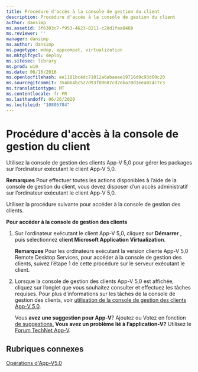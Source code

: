 ```yaml
---
title: Procédure d'accès à la console de gestion du client
description: Procédure d'accès à la console de gestion du client
author: dansimp
ms.assetid: 3f6303c7-f953-4623-8211-c20d1faa846b
ms.reviewer: ''
manager: dansimp
ms.author: dansimp
ms.pagetype: mdop, appcompat, virtualization
ms.mktglfcycl: deploy
ms.sitesec: library
ms.prod: w10
ms.date: 06/16/2016
ms.openlocfilehash: ee1181bc4dc71012a6abaeee19716d9c93d60c20
ms.sourcegitcommit: 354664bc527d93f80687cd2eba70d1eea024c7c3
ms.translationtype: MT
ms.contentlocale: fr-FR
ms.lasthandoff: 06/26/2020
ms.locfileid: "10805784"
---
```

# Procédure d'accès à la console de gestion du client


Utilisez la console de gestion des clients App-V 5,0 pour gérer les packages sur l’ordinateur exécutant le client App-V 5,0.

**Remarques**  Pour effectuer toutes les actions disponibles à l’aide de la console de gestion du client, vous devez disposer d’un accès administratif sur l’ordinateur exécutant le client App-V 5,0.

 

Utilisez la procédure suivante pour accéder à la console de gestion des clients.

**Pour accéder à la console de gestion des clients**

1.  Sur l’ordinateur exécutant le client App-V 5,0, cliquez sur **Démarrer** , puis sélectionnez **client Microsoft Application Virtualization**.

    **Remarques**  Pour les ordinateurs exécutant la version cliente App-V 5,0 Remote Desktop Services, pour accéder à la console de gestion des clients, suivez l’étape 1 de cette procédure sur le serveur exécutant le client.

     

2.  Lorsque la console de gestion des clients App-V 5,0 est affichée, cliquez sur l’onglet que vous souhaitez consulter et effectuez les tâches requises. Pour plus d’informations sur les tâches de la console de gestion des clients, voir [utilisation de la console de gestion des clients App-V 5,0](using-the-app-v-50-client-management-console.md).

    Vous **avez une suggestion pour App-V**? Ajoutez ou Votez en fonction [de suggestions.](http://appv.uservoice.com/forums/280448-microsoft-application-virtualization) **Vous avez un problème lié à l’application-V?** Utilisez le [Forum TechNet App-V](https://social.technet.microsoft.com/Forums/home?forum=mdopappv).

## Rubriques connexes


[Opérations d'App-V5.0](operations-for-app-v-50.md)

 

 





